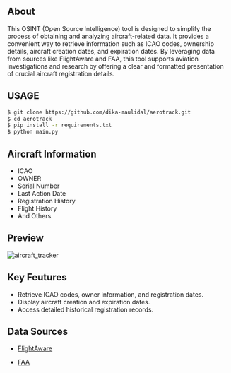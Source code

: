 ## About
This OSINT (Open Source Intelligence) tool is designed to simplify the process of obtaining and analyzing aircraft-related data. It provides a convenient way to retrieve information such as ICAO codes, 
ownership details, aircraft creation dates, and expiration dates. By leveraging data from sources like FlightAware and FAA, this tool supports aviation investigations and research by offering a clear and 
formatted presentation of crucial aircraft registration details.

## USAGE 
```bash
$ git clone https://github.com/dika-maulidal/aerotrack.git
$ cd aerotrack
$ pip install -r requirements.txt
$ python main.py
```
## Aircraft Information
- ICAO
- OWNER
- Serial Number
- Last Action Date
- Registration History
- Flight History
- And Others.

## Preview
![aircraft_tracker](https://github.com/user-attachments/assets/cc67fac0-fc47-4861-ada5-be2ce3b0c481)


## Key Feutures
- Retrieve ICAO codes, owner information, and registration dates.
- Display aircraft creation and expiration dates.
- Access detailed historical registration records.

## Data Sources
- [FlightAware](https://www.flightaware.com/)

- [FAA](https://registry.faa.gov/AircraftInquiry/)
